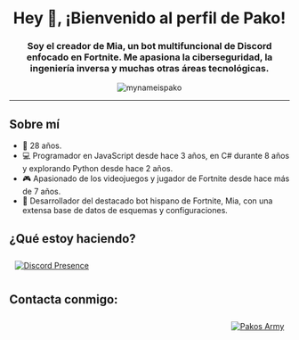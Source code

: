 <h1 align="center" style="border-bottom: none">Hey 👋, ¡Bienvenido al perfil de Pako!</h1>
<h3 align="center">Soy el creador de Mia, un bot multifuncional de Discord enfocado en Fortnite. Me apasiona la ciberseguridad, la ingeniería inversa y muchas otras áreas tecnológicas.</h3>
<p align="center"><img src="https://komarev.com/ghpvc/?username=mynameispako&label=Visitas%20del%20perfil&color=ff0067&style=flat-square" alt="mynameispako" /></p>
<hr/>

## Sobre mí

- 🌱 28 años.
- 💻 Programador en JavaScript desde hace 3 años, en C# durante 8 años y explorando Python desde hace 2 años.
- 🎮 Apasionado de los videojuegos y jugador de Fortnite desde hace más de 7 años.
- 🌸 Desarrollador del destacado bot hispano de Fortnite, Mia, con una extensa base de datos de esquemas y configuraciones.

## ¿Qué estoy haciendo?

<div style="display: flex; justify-content: space-between; align-items: flex-start; padding: 10px;">
    <a href="https://discord.com/users/345349877502574595">
        <img src="https://lanyard.cnrad.dev/api/345349877502574595?theme=dark&showDisplayName=true&idleMessage=Ahora%20mismo%20no%20estoy%20haciendo%20nada...&animated=true" alt="Discord Presence">
    </a>
</div>

## Contacta conmigo:

<div style="display: flex; justify-content: space-between; align-items: flex-start; padding: 10px;">
    <div style="width: 20px;"></div> <!-- Separación entre las dos imágenes -->
    <a href="https://dsc.gg/pakosarmy">
        <img src="https://discord.com/api/guilds/756859004965093426/widget.png?style=banner2" alt="Pakos Army">
    </a>
</div>


